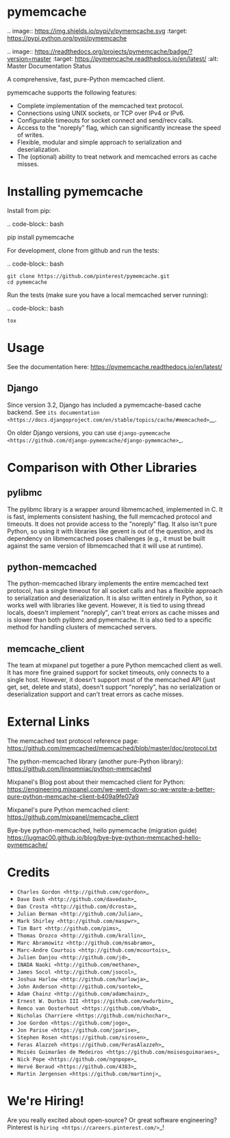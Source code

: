pymemcache
==========

.. image:: https://img.shields.io/pypi/v/pymemcache.svg
    :target: https://pypi.python.org/pypi/pymemcache

.. image:: https://readthedocs.org/projects/pymemcache/badge/?version=master
        :target: https://pymemcache.readthedocs.io/en/latest/
        :alt: Master Documentation Status

A comprehensive, fast, pure-Python memcached client.

pymemcache supports the following features:

* Complete implementation of the memcached text protocol.
* Connections using UNIX sockets, or TCP over IPv4 or IPv6.
* Configurable timeouts for socket connect and send/recv calls.
* Access to the "noreply" flag, which can significantly increase the speed of writes.
* Flexible, modular and simple approach to serialization and deserialization.
* The (optional) ability to treat network and memcached errors as cache misses.

Installing pymemcache
=====================

Install from pip:

.. code-block:: bash

  pip install pymemcache

For development, clone from github and run the tests:

.. code-block:: bash

    git clone https://github.com/pinterest/pymemcache.git
    cd pymemcache

Run the tests (make sure you have a local memcached server running):

.. code-block:: bash

    tox

Usage
=====

See the documentation here: https://pymemcache.readthedocs.io/en/latest/

Django
------

Since version 3.2, Django has included a pymemcache-based cache backend.
See `its documentation 
<https://docs.djangoproject.com/en/stable/topics/cache/#memcached>`__.

On older Django versions, you can use
`django-pymemcache <https://github.com/django-pymemcache/django-pymemcache>`_.

Comparison with Other Libraries
===============================

pylibmc
-------

The pylibmc library is a wrapper around libmemcached, implemented in C. It is
fast, implements consistent hashing, the full memcached protocol and timeouts.
It does not provide access to the "noreply" flag. It also isn't pure Python,
so using it with libraries like gevent is out of the question, and its
dependency on libmemcached poses challenges (e.g., it must be built against
the same version of libmemcached that it will use at runtime).

python-memcached
----------------

The python-memcached library implements the entire memcached text protocol, has
a single timeout for all socket calls and has a flexible approach to
serialization and deserialization. It is also written entirely in Python, so
it works well with libraries like gevent. However, it is tied to using thread
locals, doesn't implement "noreply", can't treat errors as cache misses and is
slower than both pylibmc and pymemcache. It is also tied to a specific method
for handling clusters of memcached servers.

memcache_client
---------------

The team at mixpanel put together a pure Python memcached client as well. It
has more fine grained support for socket timeouts, only connects to a single
host. However, it doesn't support most of the memcached API (just get, set,
delete and stats), doesn't support "noreply", has no serialization or
deserialization support and can't treat errors as cache misses.

External Links
==============

The memcached text protocol reference page:
  https://github.com/memcached/memcached/blob/master/doc/protocol.txt

The python-memcached library (another pure-Python library):
  https://github.com/linsomniac/python-memcached

Mixpanel's Blog post about their memcached client for Python:
  https://engineering.mixpanel.com/we-went-down-so-we-wrote-a-better-pure-python-memcache-client-b409a9fe07a9

Mixpanel's pure Python memcached client:
  https://github.com/mixpanel/memcache_client
  
Bye-bye python-memcached, hello pymemcache (migration guide)
  https://jugmac00.github.io/blog/bye-bye-python-memcached-hello-pymemcache/

Credits
=======

* `Charles Gordon <http://github.com/cgordon>`_
* `Dave Dash <http://github.com/davedash>`_
* `Dan Crosta <http://github.com/dcrosta>`_
* `Julian Berman <http://github.com/Julian>`_
* `Mark Shirley <http://github.com/maspwr>`_
* `Tim Bart <http://github.com/pims>`_
* `Thomas Orozco <http://github.com/krallin>`_
* `Marc Abramowitz <http://github.com/msabramo>`_
* `Marc-Andre Courtois <http://github.com/mcourtois>`_
* `Julien Danjou <http://github.com/jd>`_
* `INADA Naoki <http://github.com/methane>`_
* `James Socol <http://github.com/jsocol>`_
* `Joshua Harlow <http://github.com/harlowja>`_
* `John Anderson <http://github.com/sontek>`_
* `Adam Chainz <http://github.com/adamchainz>`_
* `Ernest W. Durbin III <https://github.com/ewdurbin>`_
* `Remco van Oosterhout <https://github.com/Vhab>`_
* `Nicholas Charriere <https://github.com/nichochar>`_
* `Joe Gordon <https://github.com/jogo>`_
* `Jon Parise <https://github.com/jparise>`_
* `Stephen Rosen <https://github.com/sirosen>`_
* `Feras Alazzeh <https://github.com/FerasAlazzeh>`_
* `Moisés Guimarães de Medeiros <https://github.com/moisesguimaraes>`_
* `Nick Pope <https://github.com/ngnpope>`_
* `Hervé Beraud <https://github.com/4383>`_
* `Martin Jørgensen <https://github.com/martinnj>`_

We're Hiring!
=============
Are you really excited about open-source? Or great software engineering?
Pinterest is `hiring <https://careers.pinterest.com/>`_!
